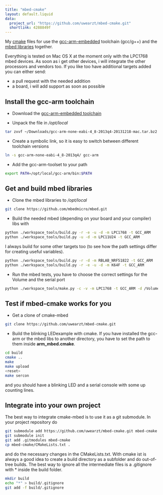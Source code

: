 ```yaml
---
title: "mbed-cmake"
layout: default.liquid
data:
  project_url: "https://github.com/uwearzt/mbed-cmake.git"
  shortlink: 4288849f
---
```

My [cmake](http://www.cmake.org) files for use the [gcc-arm-embedded](https://launchpad.net/gcc-arm-embedded) toolchain
(gcc/g++) and the [mbed libraries](http://mbed.org/handbook/Homepage) together.

Everything is tested on Mac OS X at the moment only with the LPC1768 mbed devices. As soon as i get other devices,
i will integrate the other processors and vendors too. If you like too have additional targets added you can either send:

* a pull request with the needed addition
* a board, i will add support as soon as possible

<!-- more -->

## Install the gcc-arm toolchain

* Download the [gcc-arm-embedded toolchain](https://launchpad.net/gcc-arm-embedded)

* Unpack the file in */opt/local*

```bash
tar zxvf ~/Downloads/gcc-arm-none-eabi-4_8-2013q4-20131218-mac.tar.bz2
```

* Create a symbolic link, so it is easy to switch between different toolchain versions

```bash
ln -s gcc-arm-none-eabi-4_8-2013q4/ gcc-arm
```

* Add the gcc-arm-toolset to your path

```bash
export PATH=/opt/local/gcc-arm/bin:$PATH
```


## Get and build mbed libraries

* Clone the mbed libraries to */opt/local*

```bash
git clone https://github.com/mbedmicro/mbed.git
```

* Build the needed mbed (depending on your board and your compiler) libs with

```bash
python ./workspace_tools/build.py -r -e -u -d -m LPC1768 -t GCC_ARM
python ./workspace_tools/build.py -u -d -m LPC11U24 -t GCC_ARM
```

I always build for some other targets too (to see how the path settings differ for creating useful variables).

```bash
python ./workspace_tools/build.py -r -d -m RBLAB_NRF51822 -t GCC_ARM
python ./workspace_tools/build.py -r -e -u -d -m K64F -t GCC_ARM
```

* Run the mbed tests, you have to choose the correct settings for the Volume and the serial port

```bash
python ./workspace_tools/make.py -c -v -m LPC1768 -t GCC_ARM -d /Volumes/MBED -s /dev/cu.usbmodem1442 -p 0
```

## Test if mbed-cmake works for you

* Get a clone of cmake-mbed

```bash
git clone https://github.com/uwearzt/mbed-cmake.git
```

* Build the blinking LEDexample with cmake. If you have installed the gcc-arm or the mbed libs to another directory, you have to set the path to them inside **arm_mbed.cmake**.

```bash
cd build
cmake ..
make
make upload
<reset>
make sercon
```

and you should have a blinking LED and a serial console with some up counting lines.


## Integrate into your own project

The best way to integrate cmake-mbed is to use it as a git submodule. In your project repository do

```bash
git submodule add https://github.com/uwearzt/mbed-cmake.git mbed-cmake
git submodule init
git add .gitmodules mbed-cmake
cp mbed-cmake/CMakeLists.txt .
```

and do the necessary changes in the CMakeLists.txt. With cmake ist is always a good idea to create a build directory as a subfolder and do out-of-tree builds.
The best way to ignore all the intermediate files is a .gitignore with * inside the build folder.

```bash
mkdir build
echo "*" > build/.gitignore
git add -f build/.gitignore
```

